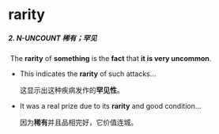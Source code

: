 # rarity

##### 2. N-UNCOUNT 稀有；罕见

​	The **rarity** of **something** is the **fact** that **it is very uncommon**.

- This indicates the **rarity** of such attacks...

  这显示出这种疾病发作的**罕见性**。

- It was a real prize due to its **rarity** and good condition...

  因为**稀有**并且品相完好，它价值连城。